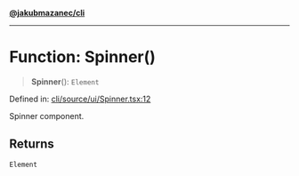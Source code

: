 [**@jakubmazanec/cli**](../README.md)

---

# Function: Spinner()

> **Spinner**(): `Element`

Defined in:
[cli/source/ui/Spinner.tsx:12](https://github.com/jakubmazanec/tools/blob/f779e75b9ef98389e12e52575295bd1ef364daca/packages/cli/source/ui/Spinner.tsx#L12)

Spinner component.

## Returns

`Element`
